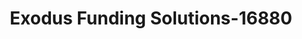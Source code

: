 ---
f_zip-code: 64155
f_state-code: MO
title: Exodus Funding Solutions-16880
f_phone: 816-734-4885
f_city-only: Kansas City
f_address: 10606 N Harrison Street Kansas City
f_location-unique-id: '16880'
slug: exodus-funding-solutions-16880
updated-on: '2024-05-30T13:46:58.046Z'
created-on: '2024-05-30T13:36:59.803Z'
published-on: '2024-05-30T13:54:32.469Z'
f_city-state: cms/city/kansas-city-mo.md
f_company: cms/company/exodus-funding-solutions.md
f_state: cms/state/missouri.md
layout: '[payday-loan].html'
tags: payday-loan
---